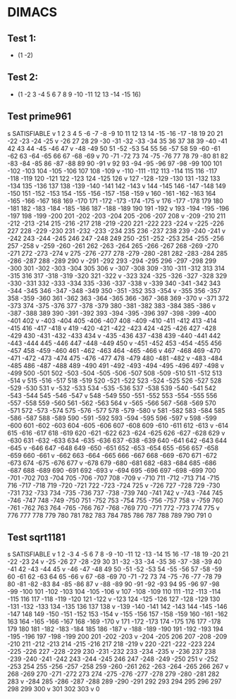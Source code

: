 # DIMACS

## Test 1:
- (1 -2)

## Test 2:

- (1 -2 3 -4 5 6 7 8 9 -10 -11 12 13 -14 -15 16)

## Test prime961
s SATISFIABLE
v 1 2 3 4 5 -6 -7 -8 -9 10 11 12 13 14 -15 -16 -17 -18 19 20 21 -22 -23 -24 -25
v -26 27 28 29 -30 -31 -32 -33 -34 35 36 37 38 39 -40 -41 42 43 44 -45 -46 47
v -48 -49 50 51 -52 -53 54 55 56 -57 58 59 -60 -61 -62 63 -64 -65 66 67 -68 -69
v 70 -71 -72 73 74 -75 -76 77 78 79 -80 81 82 -83 -84 -85 86 -87 -88 89 90 -91
v 92 93 -94 -95 -96 97 -98 -99 100 101 -102 -103 104 -105 -106 107 108 -109
v -110 -111 -112 113 -114 115 116 -117 -118 -119 120 -121 122 -123 124 -125 126
v 127 -128 -129 -130 131 -132 133 -134 135 -136 137 138 -139 -140 -141 142 -143
v 144 -145 146 -147 -148 149 -150 151 -152 -153 154 -155 -156 -157 -158 -159
v 160 -161 -162 -163 164 -165 -166 -167 168 169 -170 171 -172 -173 -174 -175
v 176 -177 -178 179 180 -181 182 -183 -184 -185 -186 187 -188 -189 190 191 -192
v 193 -194 -195 -196 -197 198 -199 -200 201 -202 -203 -204 205 -206 -207 208
v -209 -210 211 -212 -213 -214 215 -216 -217 218 -219 -220 221 -222 223 -224
v -225 -226 227 228 -229 -230 231 -232 -233 -234 235 236 -237 238 239 -240 -241
v -242 243 -244 -245 246 247 -248 249 250 -251 -252 -253 254 -255 -256 257 -258
v -259 -260 -261 262 -263 -264 265 -266 -267 268 -269 -270 -271 272 -273 -274
v 275 -276 -277 278 -279 -280 -281 282 -283 -284 285 -286 -287 288 -289 290
v -291 -292 293 -294 -295 296 -297 -298 299 -300 301 -302 -303 -304 305 306
v -307 -308 309 -310 -311 -312 313 314 -315 316 317 -318 -319 -320 321 -322
v -323 324 -325 -326 -327 -328 329 -330 -331 332 -333 -334 335 -336 -337 -338
v -339 340 -341 -342 343 -344 -345 346 -347 -348 -349 350 -351 -352 353 -354
v -355 356 -357 358 -359 -360 361 -362 363 -364 -365 366 -367 -368 369 -370
v -371 372 -373 374 -375 -376 377 -378 -379 380 -381 -382 383 -384 385 -386
v -387 -388 389 390 -391 -392 393 -394 -395 -396 397 -398 -399 -400 -401 402
v -403 -404 405 -406 -407 408 -409 -410 -411 -412 413 -414 -415 416 -417 -418
v 419 -420 -421 -422 -423 424 -425 -426 427 -428 -429 430 -431 -432 -433 434
v -435 -436 437 -438 439 -440 -441 442 -443 -444 445 -446 447 -448 -449 450
v -451 -452 453 -454 -455 456 -457 458 -459 -460 461 -462 -463 464 -465 -466
v 467 -468 469 -470 -471 -472 -473 -474 475 -476 -477 478 -479 480 -481 -482
v -483 -484 -485 486 -487 -488 489 -490 491 -492 -493 -494 -495 -496 497 -498
v -499 500 -501 502 -503 -504 -505 -506 -507 508 -509 -510 511 -512 513 -514
v 515 -516 -517 518 -519 520 -521 -522 523 -524 -525 526 -527 528 -529 -530 531
v -532 -533 534 -535 -536 537 -538 539 -540 -541 542 -543 -544 545 -546 -547
v 548 -549 550 -551 -552 553 -554 -555 556 -557 -558 559 -560 561 -562 -563 564
v -565 -566 567 -568 -569 570 -571 572 -573 -574 575 -576 -577 578 -579 -580
v 581 -582 583 -584 585 -586 -587 588 -589 590 -591 -592 593 -594 -595 596 -597
v 598 -599 -600 601 -602 -603 604 -605 -606 607 -608 609 -610 -611 612 -613
v -614 615 -616 -617 618 -619 620 -621 -622 623 -624 -625 626 -627 -628 629
v -630 631 -632 -633 634 -635 -636 637 -638 -639 640 -641 642 -643 644 -645
v -646 647 -648 649 -650 -651 652 -653 -654 655 -656 657 -658 -659 660 -661
v -662 663 -664 -665 666 -667 668 -669 -670 671 -672 -673 674 -675 -676 677
v -678 679 -680 -681 682 -683 -684 685 -686 -687 688 -689 690 -691 692 -693
v -694 695 -696 697 -698 -699 700 -701 -702 703 -704 705 -706 -707 708 -709
v -710 711 -712 -713 714 -715 716 -717 -718 719 -720 -721 722 -723 -724 725
v -726 727 -728 729 -730 -731 732 -733 734 -735 -736 737 -738 -739 740 -741 742
v -743 -744 745 -746 -747 748 -749 -750 751 -752 753 -754 755 -756 -757 758
v -759 760 -761 -762 763 764 -765 -766 767 -768 -769 770 -771 772 -773 774 775
v 776 777 778 779 780 781 782 783 784 785 786 787 788 789 790 791 0


## Test sqrt1181
s SATISFIABLE
v 1 2 -3 4 -5 6 7 8 -9 -10 -11 12 -13 -14 15 16 -17 -18 19 -20 21 -22 -23 24
v -25 -26 27 -28 -29 30 31 -32 -33 -34 -35 36 -37 -38 -39 40 -41 42 -43 -44 45
v -46 -47 -48 49 50 -51 -52 -53 54 -55 -56 57 -58 -59 60 -61 62 -63 64 65 -66
v 67 -68 -69 70 -71 -72 73 74 -75 -76 -77 -78 79 80 -81 -82 -83 84 -85 -86 87
v -88 -89 90 -91 -92 -93 94 95 -96 97 -98 -99 -100 101 -102 -103 104 -105 -106
v 107 -108 -109 110 111 -112 -113 -114 -115 116 117 -118 -119 -120 121 -122
v -123 124 -125 -126 127 -128 -129 130 -131 -132 -133 134 -135 136 137 138
v -139 -140 -141 142 -143 144 -145 -146 -147 148 149 -150 -151 -152 153 -154
v -155 -156 157 -158 -159 160 -161 -162 163 164 -165 -166 -167 168 -169 -170
v 171 -172 -173 174 -175 176 177 -178 179 180 181 -182 -183 -184 185 186 -187
v -188 -189 -190 191 -192 -193 194 -195 -196 197 -198 -199 200 201 -202 -203
v -204 -205 206 207 -208 -209 -210 211 -212 -213 214 -215 -216 217 218 -219
v 220 -221 -222 -223 224 -225 -226 227 -228 -229 230 -231 -232 233 -234 -235
v -236 237 238 -239 -240 -241 -242 243 -244 -245 246 247 -248 -249 -250 251
v -252 -253 254 255 -256 -257 -258 259 -260 -261 262 -263 -264 -265 266 267
v 268 -269 270 -271 -272 273 274 -275 -276 -277 -278 279 -280 -281 282 283
v -284 285 -286 -287 -288 289 -290 -291 292 293 294 295 296 297 298 299 300
v 301 302 303
v 0

